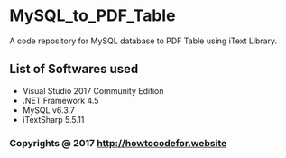 # MySQL_to_PDF_Table
A code repository for MySQL database to PDF Table using iText Library.


## List of Softwares used
- Visual Studio 2017 Community Edition
- .NET Framework 4.5
- MySQL v6.3.7
- iTextSharp 5.5.11


### Copyrights @ 2017 http://howtocodefor.website
